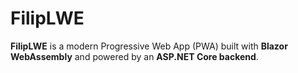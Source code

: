 # FilipLWE
**FilipLWE** is a modern Progressive Web App (PWA) built with **Blazor WebAssembly** and powered by an **ASP.NET Core backend**.  
